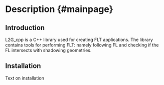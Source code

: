 
Description {#mainpage}
=======================

## Introduction

L2G_cpp is a C++ library used for creating FLT applications. The library
contains tools for performing FLT: namely following FL and checking if the FL
intersects with shadowing geometries.

## Installation

Text on installation